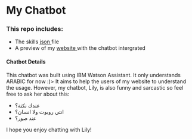 <h1> My Chatbot </h1>

<h3> This repo includes: </h3>
<ul>
  <li> The skills <a href="skill-محادثة.json"> json </a> file </li>
  <li> A preview of my <a href="hala-h.github.io"> website </a> with the chatbot intergrated </li>
</ul>

<h4> Chatbot Details </h4>
<p> This chatbot was built using IBM Watson Assistant. It only understands ARABIC for now :)> It aims to help the users of my website to understand the usage. However, my chatbot, Lily, is also funny and sarcastic so feel free to ask her about this: </p> 
  <ul>
    <li> عندك نكتة؟ </li>
    <li> انتي روبوت ولا انسان؟</li>
    <li> عند صور؟ </li>
  </ul>
  
<p> I hope you enjoy chatting with Lily! </p>
